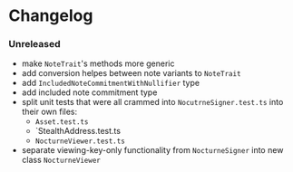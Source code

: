# Changelog

### Unreleased

- make `NoteTrait`'s methods more generic
- add conversion helpes between note variants to `NoteTrait`
- add `IncludedNoteCommitmentWithNullifier` type
- add included note commitment type
- split unit tests that were all crammed into `NocutrneSigner.test.ts` into their own files:
	- `Asset.test.ts`
	- `StealthAddress.test.ts
	- `NocturneViewer.test.ts`
- separate viewing-key-only functionality from `NocturneSigner` into new class `NocturneViewer`